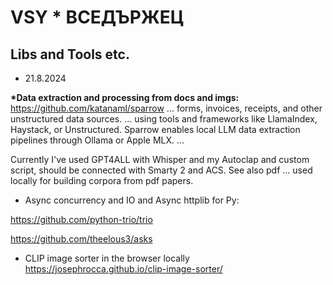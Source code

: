# VSY * ВСЕДЪРЖЕЦ
## Libs and Tools etc.

* 21.8.2024
 
__*Data extraction and processing from docs and imgs:__ https://github.com/katanaml/sparrow
... forms, invoices, receipts, and other unstructured data sources. ... using tools and frameworks like LlamaIndex, Haystack, or Unstructured. Sparrow enables local LLM data extraction pipelines through Ollama or Apple MLX. ...

Currently I've used GPT4ALL with Whisper and my Autoclap and custom script, should be connected with Smarty 2 and ACS.
See also pdf ... used locally for building corpora from pdf papers.

* Async concurrency and IO and Async httplib for Py: 

https://github.com/python-trio/trio

https://github.com/theelous3/asks

* CLIP image sorter in the browser locally
https://josephrocca.github.io/clip-image-sorter/
